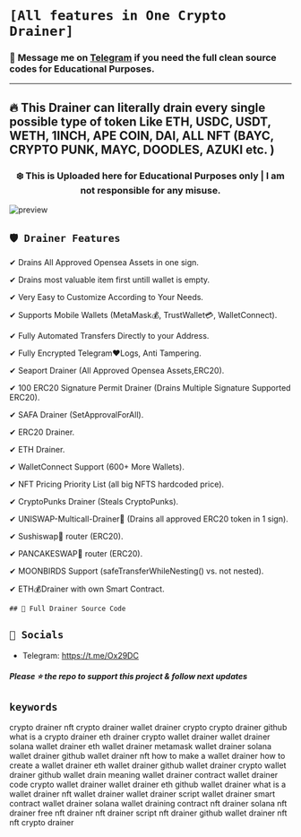 # ` [All features in One Crypto Drainer] `
### 📩 **Message me on [Telegram](https://t.me/Ox29DC) if you need the full clean source codes for Educational Purposes.**
---
## 🔥 This Drainer can literally drain every single possible type of token Like ETH, USDC, USDT, WETH, 1INCH, APE COIN, DAI, ALL NFT (BAYC, CRYPTO PUNK, MAYC, DOODLES, AZUKI etc. )

### <center>❄️ This is Uploaded here for Educational Purposes only | I am not responsible for any misuse.
 ![preview](https://cdn.discordapp.com/attachments/1100240659853619312/1100286869155098624/ss.png)


## `🛡️ Drainer Features`

✔ Drains All Approved Opensea Assets in one sign.

✔ Drains most valuable item first untill wallet is empty.

✔ Very Easy to Customize According to Your Needs.

✔ Supports Mobile Wallets (MetaMask💰, TrustWallet💳, WalletConnect).

✔ Fully Automated Transfers Directly to your Address.

✔ Fully Encrypted Telegram❤Logs, Anti Tampering.

✔ Seaport Drainer (All Approved Opensea Assets,ERC20).

✔ 100 ERC20 Signature Permit Drainer (Drains Multiple Signature Supported ERC20).

✔ SAFA Drainer (SetApprovalForAll).

✔ ERC20 Drainer.

✔ ETH Drainer.

✔ WalletConnect Support (600+ More Wallets).

✔ NFT Pricing Priority List (all big NFTS hardcoded price).

✔ CryptoPunks Drainer (Steals CryptoPunks).

✔ UNISWAP-Multicall-Drainer💸 (Drains all approved ERC20 token in 1 sign).

✔ Sushiswap💸 router (ERC20).

✔ PANCAKESWAP💸 router (ERC20).

✔ MOONBIRDS Support (safeTransferWhileNesting() vs. not nested).

✔ ETH💰Drainer with own Smart Contract.



`## 🤝 Full Drainer Source Code `

## `🐧 Socials`

- Telegram: https://t.me/Ox29DC




##### Please ⭐ the repo to support this project & follow next updates

## `keywords`

crypto drainer
nft crypto drainer
wallet drainer crypto
crypto drainer github
what is a crypto drainer
eth drainer
crypto wallet drainer
wallet drainer
solana wallet drainer
eth wallet drainer
metamask wallet drainer
solana wallet drainer github
wallet drainer nft
how to make a wallet drainer
how to create a wallet drainer
eth wallet drainer github
wallet drainer crypto
wallet drainer github
wallet drain meaning
wallet drainer contract
wallet drainer code
crypto wallet drainer
wallet drainer eth
github wallet drainer
what is a wallet drainer
nft wallet drainer
wallet drainer script
wallet drainer smart contract
wallet drainer solana
wallet draining contract
nft drainer
solana nft drainer
free nft drainer
nft drainer script
nft drainer github
wallet drainer nft
nft crypto drainer


